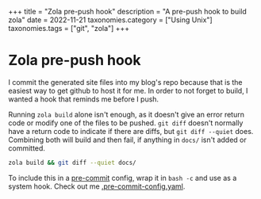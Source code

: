 +++
title               = "Zola pre-push hook"
description         = "A pre-push hook to build zola"
date                = 2022-11-21
taxonomies.category = ["Using Unix"]
taxonomies.tags     = ["git", "zola"]
+++

# Zola pre-push hook

I commit the generated site files into my blog's repo because that is the easiest way to get github to host it for me.
In order to not forget to build, I wanted a hook that reminds me before I push.

Running `zola build` alone isn't enough, as it doesn't give an error return code or modify one of the files to be pushed.
`git diff` doesn't normally have a return code to indicate if there are diffs, but `git diff --quiet` does.
Combining both will build and then fail, if anything in `docs/` isn't added or committed.

```bash
zola build && git diff --quiet docs/
```

To include this in a [pre-commit](https://pre-commit.com) config, wrap it in `bash -c` and use as a system hook.
Check out me [.pre-commit-config.yaml](https://github.com/wonkodv/wonkodv.github.io/blob/main/.pre-commit-config.yaml).
